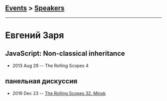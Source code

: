 ## [Events](../README.md) > [Speakers](../speakers.md)
---

# Евгений Заря

## JavaScript: Non-classical inheritance
- 2013 Aug 29 -- The Rolling Scopes 4    
## панельная дискуссия
- 2016 Dec 23 -- [The Rolling Scopes 32. Minsk](https://www.youtube.com/watch?v=qLxO9Pgx05M)    
